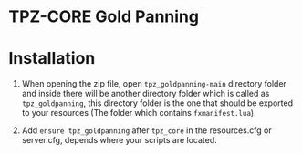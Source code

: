 # TPZ-CORE Gold Panning

# Installation

1. When opening the zip file, open `tpz_goldpanning-main` directory folder and inside there will be another directory folder which is called as `tpz_goldpanning`, this directory folder is the one that should be exported to your resources (The folder which contains `fxmanifest.lua`).

2. Add `ensure tpz_goldpanning` after `tpz_core` in the resources.cfg or server.cfg, depends where your scripts are located.
